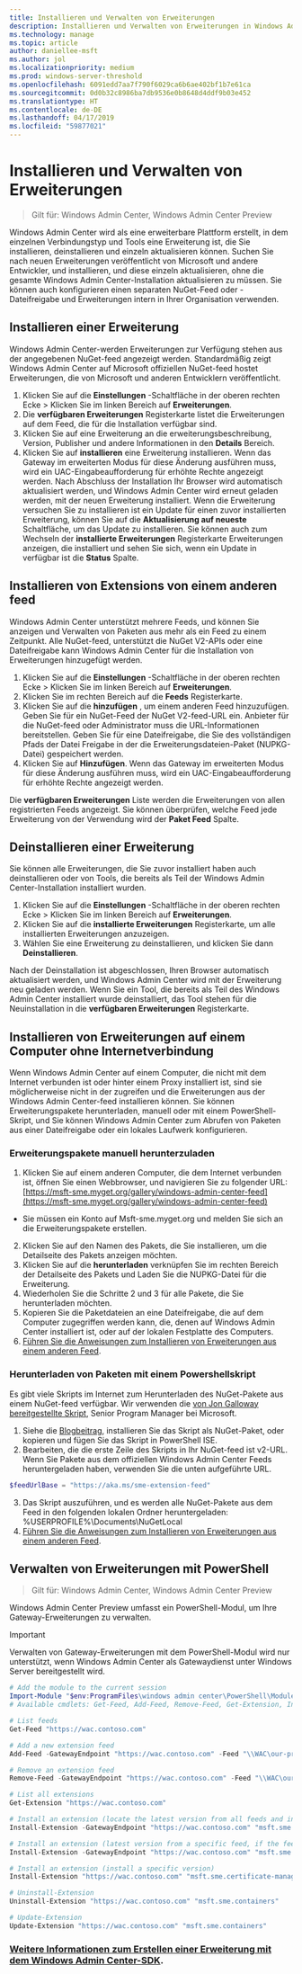 ```yaml
---
title: Installieren und Verwalten von Erweiterungen
description: Installieren und Verwalten von Erweiterungen in Windows Admin Center (Projekt Honolulu)
ms.technology: manage
ms.topic: article
author: daniellee-msft
ms.author: jol
ms.localizationpriority: medium
ms.prod: windows-server-threshold
ms.openlocfilehash: 6091edd7aa7f790f6029ca6b6ae402bf1b7e61ca
ms.sourcegitcommit: 0d0b32c8986ba7db9536e0b8648d4ddf9b03e452
ms.translationtype: HT
ms.contentlocale: de-DE
ms.lasthandoff: 04/17/2019
ms.locfileid: "59877021"
---
```

# <a name="install-and-manage-extensions"></a>Installieren und Verwalten von Erweiterungen

>Gilt für: Windows Admin Center, Windows Admin Center Preview

Windows Admin Center wird als eine erweiterbare Plattform erstellt, in dem einzelnen Verbindungstyp und Tools eine Erweiterung ist, die Sie installieren, deinstallieren und einzeln aktualisieren können. Suchen Sie nach neuen Erweiterungen veröffentlicht von Microsoft und andere Entwickler, und installieren, und diese einzeln aktualisieren, ohne die gesamte Windows Admin Center-Installation aktualisieren zu müssen. Sie können auch konfigurieren einen separaten NuGet-Feed oder -Dateifreigabe und Erweiterungen intern in Ihrer Organisation verwenden.

## <a name="installing-an-extension"></a>Installieren einer Erweiterung

Windows Admin Center-werden Erweiterungen zur Verfügung stehen aus der angegebenen NuGet-feed angezeigt werden. Standardmäßig zeigt Windows Admin Center auf Microsoft offiziellen NuGet-feed hostet Erweiterungen, die von Microsoft und anderen Entwicklern veröffentlicht.

1. Klicken Sie auf die **Einstellungen** -Schaltfläche in der oberen rechten Ecke > Klicken Sie im linken Bereich auf **Erweiterungen**. 
2. Die **verfügbaren Erweiterungen** Registerkarte listet die Erweiterungen auf dem Feed, die für die Installation verfügbar sind.
3. Klicken Sie auf eine Erweiterung an die erweiterungsbeschreibung, Version, Publisher und andere Informationen in den **Details** Bereich.
4. Klicken Sie auf **installieren** eine Erweiterung installieren. Wenn das Gateway im erweiterten Modus für diese Änderung ausführen muss, wird ein UAC-Eingabeaufforderung für erhöhte Rechte angezeigt werden. Nach Abschluss der Installation Ihr Browser wird automatisch aktualisiert werden, und Windows Admin Center wird erneut geladen werden, mit der neuen Erweiterung installiert. Wenn die Erweiterung versuchen Sie zu installieren ist ein Update für einen zuvor installierten Erweiterung, können Sie auf die **Aktualisierung auf neueste** Schaltfläche, um das Update zu installieren. Sie können auch zum Wechseln der **installierte Erweiterungen** Registerkarte Erweiterungen anzeigen, die installiert und sehen Sie sich, wenn ein Update in verfügbar ist die **Status** Spalte.

## <a name="installing-extensions-from-a-different-feed"></a>Installieren von Extensions von einem anderen feed

Windows Admin Center unterstützt mehrere Feeds, und können Sie anzeigen und Verwalten von Paketen aus mehr als ein Feed zu einem Zeitpunkt. Alle NuGet-feed, unterstützt die NuGet V2-APIs oder eine Dateifreigabe kann Windows Admin Center für die Installation von Erweiterungen hinzugefügt werden.

1. Klicken Sie auf die **Einstellungen** -Schaltfläche in der oberen rechten Ecke > Klicken Sie im linken Bereich auf **Erweiterungen**.
2. Klicken Sie im rechten Bereich auf die **Feeds** Registerkarte.
3. Klicken Sie auf die **hinzufügen** , um einem anderen Feed hinzuzufügen. Geben Sie für ein NuGet-Feed der NuGet V2-feed-URL ein. Anbieter für die NuGet-feed oder Administrator muss die URL-Informationen bereitstellen. Geben Sie für eine Dateifreigabe, die Sie des vollständigen Pfads der Datei Freigabe in der die Erweiterungsdateien-Paket (NUPKG-Datei) gespeichert werden.
4. Klicken Sie auf **Hinzufügen**. Wenn das Gateway im erweiterten Modus für diese Änderung ausführen muss, wird ein UAC-Eingabeaufforderung für erhöhte Rechte angezeigt werden.

Die **verfügbaren Erweiterungen** Liste werden die Erweiterungen von allen registrierten Feeds angezeigt. Sie können überprüfen, welche Feed jede Erweiterung von der Verwendung wird der **Paket Feed** Spalte.

## <a name="uninstalling-an-extension"></a>Deinstallieren einer Erweiterung

Sie können alle Erweiterungen, die Sie zuvor installiert haben auch deinstallieren oder von Tools, die bereits als Teil der Windows Admin Center-Installation installiert wurden.

1. Klicken Sie auf die **Einstellungen** -Schaltfläche in der oberen rechten Ecke > Klicken Sie im linken Bereich auf **Erweiterungen**. 
2. Klicken Sie auf die **installierte Erweiterungen** Registerkarte, um alle installierten Erweiterungen anzuzeigen.
3. Wählen Sie eine Erweiterung zu deinstallieren, und klicken Sie dann **Deinstallieren**.

Nach der Deinstallation ist abgeschlossen, Ihren Browser automatisch aktualisiert werden, und Windows Admin Center wird mit der Erweiterung neu geladen werden. Wenn Sie ein Tool, die bereits als Teil des Windows Admin Center installiert wurde deinstalliert, das Tool stehen für die Neuinstallation in die **verfügbaren Erweiterungen** Registerkarte.

## <a name="installing-extensions-on-a-computer-without-internet-connectivity"></a>Installieren von Erweiterungen auf einem Computer ohne Internetverbindung

Wenn Windows Admin Center auf einem Computer, die nicht mit dem Internet verbunden ist oder hinter einem Proxy installiert ist, sind sie möglicherweise nicht in der zugreifen und die Erweiterungen aus der Windows Admin Center-feed installieren können. Sie können Erweiterungspakete herunterladen, manuell oder mit einem PowerShell-Skript, und Sie können Windows Admin Center zum Abrufen von Paketen aus einer Dateifreigabe oder ein lokales Laufwerk konfigurieren.

### <a name="manually-downloading-extension-packages"></a>Erweiterungspakete manuell herunterzuladen

1. Klicken Sie auf einem anderen Computer, die dem Internet verbunden ist, öffnen Sie einen Webbrowser, und navigieren Sie zu folgender URL: [https://msft-sme.myget.org/gallery/windows-admin-center-feed](https://msft-sme.myget.org/gallery/windows-admin-center-feed) 

  * Sie müssen ein Konto auf Msft-sme.myget.org und melden Sie sich an die Erweiterungspakete erstellen.

2. Klicken Sie auf den Namen des Pakets, die Sie installieren, um die Detailseite des Pakets anzeigen möchten.
3. Klicken Sie auf die **herunterladen** verknüpfen Sie im rechten Bereich der Detailseite des Pakets und Laden Sie die NUPKG-Datei für die Erweiterung.
4. Wiederholen Sie die Schritte 2 und 3 für alle Pakete, die Sie herunterladen möchten.
5. Kopieren Sie die Paketdateien an eine Dateifreigabe, die auf dem Computer zugegriffen werden kann, die, denen auf Windows Admin Center installiert ist, oder auf der lokalen Festplatte des Computers.
6. [Führen Sie die Anweisungen zum Installieren von Erweiterungen aus einem anderen Feed](#installing-extensions-from-a-different-feed).

### <a name="downloading-packages-with-a-powershell-script"></a>Herunterladen von Paketen mit einem Powershellskript

Es gibt viele Skripts im Internet zum Herunterladen des NuGet-Pakete aus einem NuGet-feed verfügbar. Wir verwenden die [von Jon Galloway bereitgestellte Skript](https://weblogs.asp.net/jongalloway/downloading-a-local-nuget-repository-with-powershell), Senior Program Manager bei Microsoft.

1. Siehe die [Blogbeitrag](https://weblogs.asp.net/jongalloway/downloading-a-local-nuget-repository-with-powershell), installieren Sie das Skript als NuGet-Paket, oder kopieren und fügen Sie das Skript in PowerShell ISE.
2. Bearbeiten, die die erste Zeile des Skripts in Ihr NuGet-feed ist v2-URL. Wenn Sie Pakete aus dem offiziellen Windows Admin Center Feeds heruntergeladen haben, verwenden Sie die unten aufgeführte URL.

```powershell
$feedUrlBase = "https://aka.ms/sme-extension-feed"
```

3. Das Skript auszuführen, und es werden alle NuGet-Pakete aus dem Feed in den folgenden lokalen Ordner heruntergeladen: %USERPROFILE%\Documents\NuGetLocal
4. [Führen Sie die Anweisungen zum Installieren von Erweiterungen aus einem anderen Feed](#installing-extensions-from-a-different-feed).

## <a name="manage-extensions-with-powershell"></a>Verwalten von Erweiterungen mit PowerShell

>Gilt für: Windows Admin Center, Windows Admin Center Preview

Windows Admin Center Preview umfasst ein PowerShell-Modul, um Ihre Gateway-Erweiterungen zu verwalten.

>[!IMPORTANT]
>Verwalten von Gateway-Erweiterungen mit dem PowerShell-Modul wird nur unterstützt, wenn Windows Admin Center als Gatewaydienst unter Windows Server bereitgestellt wird.

```powershell
# Add the module to the current session
Import-Module "$env:ProgramFiles\windows admin center\PowerShell\Modules\ExtensionTools"
# Available cmdlets: Get-Feed, Add-Feed, Remove-Feed, Get-Extension, Install-Extension, Uninstall-Extension, Update-Extension

# List feeds
Get-Feed "https://wac.contoso.com"

# Add a new extension feed
Add-Feed -GatewayEndpoint "https://wac.contoso.com" -Feed "\\WAC\our-private-extensions"

# Remove an extension feed
Remove-Feed -GatewayEndpoint "https://wac.contoso.com" -Feed "\\WAC\our-private-extensions"

# List all extensions
Get-Extension "https://wac.contoso.com"

# Install an extension (locate the latest version from all feeds and install it)
Install-Extension -GatewayEndpoint "https://wac.contoso.com" "msft.sme.containers"

# Install an extension (latest version from a specific feed, if the feed is not present, it will be added)
Install-Extension -GatewayEndpoint "https://wac.contoso.com" "msft.sme.containers" -Feed "https://aka.ms/sme-extension-feed"

# Install an extension (install a specific version)
Install-Extension "https://wac.contoso.com" "msft.sme.certificate-manager" "0.133.0"

# Uninstall-Extension
Uninstall-Extension "https://wac.contoso.com" "msft.sme.containers"

# Update-Extension
Update-Extension "https://wac.contoso.com" "msft.sme.containers"
```

### <a name="learn-more-about-building-an-extension-with-the-windows-admin-center-sdkextendextensibility-overviewmd"></a>[Weitere Informationen zum Erstellen einer Erweiterung mit dem Windows Admin Center-SDK](../extend/extensibility-overview.md).